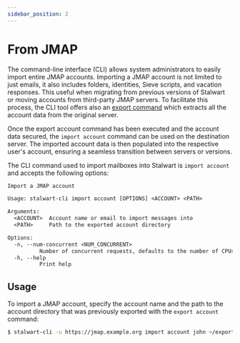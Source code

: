 ```yaml
---
sidebar_position: 2
---
```


# From JMAP

The command-line interface (CLI) allows system administrators to easily import entire JMAP accounts. Importing a JMAP account is not limited to just emails, it also includes folders, identities, Sieve scripts, and vacation responses. This useful when migrating from previous versions of Stalwart or moving accounts from third-party JMAP servers. To facilitate this process, the CLI tool offers also an [export command](/docs/management/cli/export) which extracts all the account data from the original server.

Once the export account command has been executed and the account data secured, the `import account` command can be used on the destination server. The imported account data is then populated into the respective user's account, ensuring a seamless transition between servers or versions. 

The CLI command used to import mailboxes into Stalwart is ``import account`` and accepts the following options:

```txt
Import a JMAP account

Usage: stalwart-cli import account [OPTIONS] <ACCOUNT> <PATH>

Arguments:
  <ACCOUNT>  Account name or email to import messages into
  <PATH>     Path to the exported account directory

Options:
  -n, --num-concurrent <NUM_CONCURRENT>
          Number of concurrent requests, defaults to the number of CPUs
  -h, --help
          Print help
```

## Usage

To import a JMAP account, specify the account name and the path to the account directory that was previously exported with the `export account` command:

```bash
$ stalwart-cli -u https://jmap.example.org import account john ~/export/john
```
